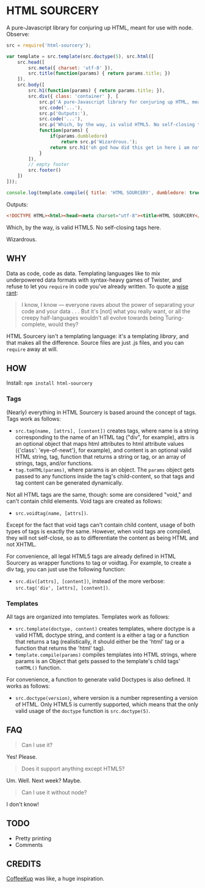 HTML SOURCERY
=============
A pure-Javascript library for conjuring up HTML, meant for use with node. Observe:

```javascript
src = require('html-sourcery');

var template = src.template(src.doctype(5), src.html([
	src.head([
		src.meta({ charset: 'utf-8' }),
		src.title(function(params) { return params.title; })
	]),
	src.body([
		src.h1(function(params) { return params.title; }),
		src.div({ class: 'container' }, [
			src.p('A pure-Javascript library for conjuring up HTML, meant for use with node. Observe:'),
			src.code('...'),
			src.p('Outputs:'),
			src.code('...'),
			src.p('Which, by the way, is valid HTML5. No self-closing tags here.'),
			function(params) {
				if(params.dumbledore)
					return src.p('Wizardrous.');
				return src.h1('oh god how did this get in here i am not good with witchcraft');
			}
		]),
		// empty footer
		src.footer()
	])
]));

console.log(template.compile({ title: 'HTML SOURCERY', dumbledore: true }));
```

Outputs:

```html
<!DOCTYPE HTML><html><head><meta charset="utf-8"><title>HTML SOURCERY</title></head><body><h1>HTML SOURCERY</h1><div class="container"><code>...</code><p>Outputs:</p><code>...</code><p>Which, by the way, is valid HTML5. No self-closing tags here.</p><p>Wizardrous.</p></div><footer></footer></body></html>
```

Which, by the way, is valid HTML5. No self-closing tags here.

Wizardrous.

WHY
---
Data as code, code as data. Templating languages like to mix underpowered data formats with syntax-heavy games of Twister, and refuse to let you ```require``` in code you've already written. To quote a [wise rant](https://sites.google.com/site/steveyegge2/the-emacs-problem): 

> I know, I know — everyone raves about the power of separating your code and your data . . . But it's [not] what you really want, or all the creepy half-languages wouldn't all evolve towards being Turing-complete, would they?

HTML Sourcery isn't a templating language: it's a templating _library_, and that makes all the difference. Source files are just .js files, and you can ```require``` away at will.

HOW
---
Install:
```npm install html-sourcery```

### Tags
(Nearly) everything in HTML Sourcery is based around the concept of tags. Tags work as follows:

* ```src.tag(name, [attrs], [content])``` creates tags, where name is a string corresponding to the name of an HTML tag ("div", for example), attrs is an optional object that maps html attributes to html attribute values ({'class': 'eye-of-newt'}, for example), and content is an optional valid HTML string, tag, function that returns a string or tag, or an array of strings, tags, and/or functions.
* ```tag.toHTML(params)```, where params is an object. The ```params``` object gets passed to any functions inside the tag's child-content, so that tags and tag content can be generated dynamically.

Not all HTML tags are the same, though: some are considered "void," and can't contain child elements. Void tags are created as follows:

* ```src.voidtag(name, [attrs])```. 

Except for the fact that void tags can't contain child content, usage of both types of tags is exactly the same. However, when void tags are compiled, they will not self-close, so as to differentiate the content as being HTML and not XHTML.

For convenience, all legal HTML5 tags are already defined in HTML Sourcery as wrapper functions to tag or voidtag. For example, to create a div tag, you can just use the following function: 

* ```src.div([attrs], [content])```, instead of the more verbose: ```src.tag('div', [attrs], [content])```.

### Templates
All tags are organized into templates. Templates work as follows:

* ```src.template(doctype, content)``` creates templates, where doctype is a valid HTML doctype string, and content is a either a tag or a function that returns a tag (realistically, it should either be the 'html' tag or a function that returns the 'html' tag). 
* ```template.compile(params)``` compiles templates into HTML strings, where params is an Object that gets passed to the template's child tags' ```toHTML()``` function.

For convenience, a function to generate valid Doctypes is also defined. It works as follows:

* ```src.doctype(version)```, where version is a number representing a version of HTML. Only HTML5 is currently supported, which means that the only valid usage of the ```doctype``` function is ```src.doctype(5)```.

FAQ
---
> Can I use it?

Yes! Please.

> Does it support anything except HTML5?

Um. Well. Next week? Maybe.

> Can I use it without node?

I don't know!

TODO
----
* Pretty printing
* Comments

CREDITS
-------
[CoffeeKup](http://coffeekup.org/) was like, a huge inspiration.
